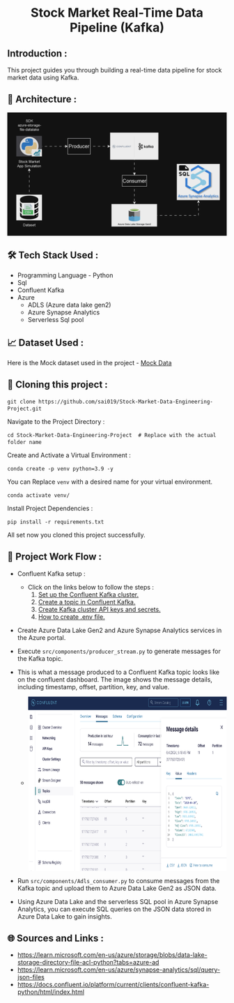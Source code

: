 <h1 align="center">Stock Market Real-Time Data Pipeline (Kafka)</h1>

## Introduction :<br>
This project guides you through building a real-time data pipeline for stock market data using Kafka.

## 📐 Architecture :<br>
<img align="center" alt="" src="https://github.com/sai019/Stock-Market-Data-Engineering-Project/blob/main/Images/Project%20Architecture.gif" />

## 🛠️ Tech Stack Used :<br>
  - Programming Language - Python
  - Sql
  - Confluent Kafka
  - Azure
    -  ADLS (Azure data lake gen2)
    -  Azure Synapse Analytics
    - Serverless Sql pool
  
## 📈 Dataset Used :<br>
Here is the Mock dataset used in the project - [Mock Data](https://github.com/sai019/Stock-Market-Data-Engineering-Project/blob/main/Data/indexProcessed.csv)

## 📁 Cloning this project :<br> 
```
git clone https://github.com/sai019/Stock-Market-Data-Engineering-Project.git
```
Navigate to the Project Directory :

```
cd Stock-Market-Data-Engineering-Project  # Replace with the actual folder name
```
Create and Activate a Virtual Environment :
```
conda create -p venv python=3.9 -y
```
You can Replace ```venv``` with a desired name for your virtual environment.
```
conda activate venv/
```
Install Project Dependencies :
```
pip install -r requirements.txt
```
All set now you cloned this project successfully.

## 🚀 Project Work Flow :<br>
- Confluent Kafka setup :
  - Click on the links below to follow the steps : 
    1. [Set up the Confluent Kafka cluster.](https://github.com/sai019/Stock-Market-Data-Engineering-Project/blob/main/ConfluentClusterSetup.md)
    2. [Create a topic in Confluent Kafka.](https://github.com/sai019/Stock-Market-Data-Engineering-Project/blob/main/Confluent%20Topic%20Creation.md)
    3. [Create Kafka cluster API keys and secrets.](https://github.com/sai019/Stock-Market-Data-Engineering-Project/blob/main/Kafka%20key%20and%20secrets.md)
    4. [How to create .env file.](https://github.com/sai019/Stock-Market-Data-Engineering-Project/blob/main/env_doc.md)
- Create Azure Data Lake Gen2 and Azure Synapse Analytics services in the Azure portal.
- Execute ```src/components/producer_stream.py``` to generate messages for the Kafka topic.
- This is what a message produced to a Confluent Kafka topic looks like on the confluent dashboard. The image shows the message details, including timestamp, offset, 
    partition, key, and value.
 
  - <img align="center" alt="" src="https://github.com/sai019/Stock-Market-Data-Engineering-Project/blob/main/Images/Message_details.png" height="400"/>
- Run ```src/components/Adls_consumer.py``` to consume messages from the Kafka topic and upload them to Azure Data Lake Gen2 as JSON data.
- Using Azure Data Lake and the serverless SQL pool in Azure Synapse Analytics, you can execute SQL queries on the JSON data stored in Azure Data Lake to gain insights.

## 🌐 Sources and Links :<br>
  - https://learn.microsoft.com/en-us/azure/storage/blobs/data-lake-storage-directory-file-acl-python?tabs=azure-ad
  - https://learn.microsoft.com/en-us/azure/synapse-analytics/sql/query-json-files
  - https://docs.confluent.io/platform/current/clients/confluent-kafka-python/html/index.html
